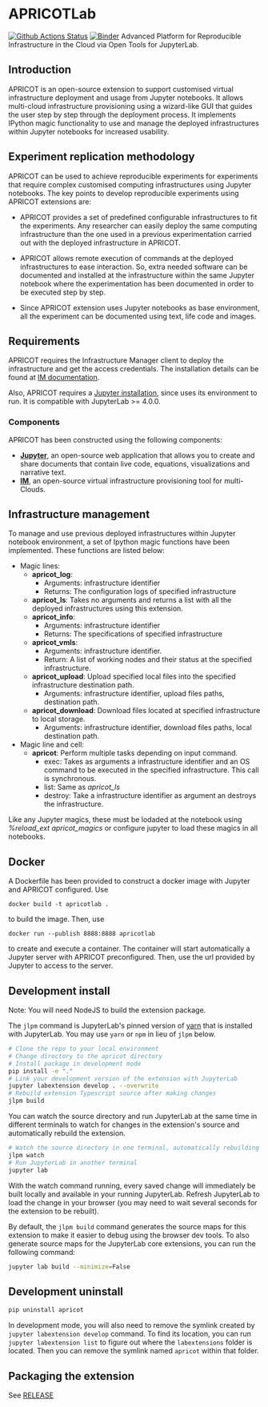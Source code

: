 # APRICOTLab

[![Github Actions Status](https://github.com/grycap/apricotlab/workflows/Build/badge.svg)](https://github.com/grycap/apricotlab/actions/workflows/build.yml)
[![Binder](https://mybinder.org/badge_logo.svg)](https://mybinder.org/v2/gh/grycap/apricotlab/main?urlpath=lab)
Advanced Platform for Reproducible Infrastructure in the Cloud via Open Tools for JupyterLab.

## Introduction

APRICOT is an open-source extension to support customised virtual infrastructure deployment and usage from Jupyter notebooks. It allows multi-cloud infrastructure provisioning using a wizard-like GUI that guides the user step by step through the deployment process. It implements IPython magic functionality to use and manage the deployed infrastructures within Jupyter notebooks for increased usability.

## Experiment replication methodology

APRICOT can be used to achieve reproducible experiments for experiments that require complex customised computing infrastructures using Jupyter notebooks. The key points to develop reproducible experiments using APRICOT extensions are:

- APRICOT provides a set of predefined configurable infrastructures to fit the experiments. Any researcher can easily deploy the same computing infrastructure than the one used in a previous experimentation carried out with the deployed infrastructure in APRICOT.

- APRICOT allows remote execution of commands at the deployed infrastructures to ease interaction. So, extra needed software can be documented and installed at the infrastructure within the same Jupyter notebook where the experimentation has been documented in order to be executed step by step.

- Since APRICOT extension uses Jupyter notebooks as base environment, all the experiment can be documented using text, life code and images.

## Requirements

APRICOT requires the Infrastructure Manager client to deploy the infrastructure and get the access credentials. The installation details can be found at [IM documentation](https://imdocs.readthedocs.io/en/devel/gstarted.html).

Also, APRICOT requires a [Jupyter installation](https://jupyter.org/install), since uses its environment to run. It is compatible with JupyterLab >= 4.0.0.

### Components

APRICOT has been constructed using the following components:

- [**Jupyter**](https://jupyter.org/), an open-source web application that allows you to create and share documents that contain live code, equations, visualizations and narrative text.
- [**IM**](https://www.grycap.upv.es/im/index.php), an open-source virtual infrastructure provisioning tool for multi-Clouds.

## Infrastructure management

To manage and use previous deployed infrastructures within Jupyter notebook environment, a set of Ipython magic functions have been implemented. These functions are listed below:

- Magic lines:
  - **apricot_log**:
    - Arguments: infrastructure identifier
    - Returns: The configuration logs of specified infrastructure
  - **apricot_ls**: Takes no arguments and returns a list with all the deployed infrastructures using this extension.
  - **apricot_info**:
    - Arguments: infrastructure identifier
    - Returns: The specifications of specified infrastructure
  - **apricot_vmls**:
    - Arguments: infrastructure identifier.
    - Return: A list of working nodes and their status at the specified infrastructure.
  - **apricot_upload**: Upload specified local files into the specified infrastructure destination path.
    - Arguments: infrastructure identifier, upload files paths, destination path.
  - **apricot_download**: Download files located at specified infrastructure to local storage.
    - Arguments: infrastructure identifier, download files paths, local destination path.
- Magic line and cell:
  - **apricot**: Perform multiple tasks depending on input command.
    - exec: Takes as arguments a infrastructure identifier and an OS command to be executed in the specified infrastructure. This call is synchronous.
    - list: Same as _apricot_ls_
    - destroy: Take a infrastructure identifier as argument an destroys the infrastructure.

Like any Jupyter magics, these must be lodaded at the notebook using _%reload_ext apricot_magics_ or configure jupyter to load these magics in all notebooks.

## Docker

A Dockerfile has been provided to construct a docker image with Jupyter and APRICOT configured. Use

`docker build -t apricotlab .`

to build the image. Then, use

`docker run --publish 8888:8888 apricotlab`

to create and execute a container. The container will start automatically a Jupyter server with APRICOT preconfigured. Then, use the url provided by Jupyter to access to the server.

## Development install

Note: You will need NodeJS to build the extension package.

The `jlpm` command is JupyterLab's pinned version of
[yarn](https://yarnpkg.com/) that is installed with JupyterLab. You may use
`yarn` or `npm` in lieu of `jlpm` below.

```bash
# Clone the repo to your local environment
# Change directory to the apricot directory
# Install package in development mode
pip install -e "."
# Link your development version of the extension with JupyterLab
jupyter labextension develop . --overwrite
# Rebuild extension Typescript source after making changes
jlpm build
```

You can watch the source directory and run JupyterLab at the same time in different terminals to watch for changes in the extension's source and automatically rebuild the extension.

```bash
# Watch the source directory in one terminal, automatically rebuilding when needed
jlpm watch
# Run JupyterLab in another terminal
jupyter lab
```

With the watch command running, every saved change will immediately be built locally and available in your running JupyterLab. Refresh JupyterLab to load the change in your browser (you may need to wait several seconds for the extension to be rebuilt).

By default, the `jlpm build` command generates the source maps for this extension to make it easier to debug using the browser dev tools. To also generate source maps for the JupyterLab core extensions, you can run the following command:

```bash
jupyter lab build --minimize=False
```

## Development uninstall

```bash
pip uninstall apricot
```

In development mode, you will also need to remove the symlink created by `jupyter labextension develop`
command. To find its location, you can run `jupyter labextension list` to figure out where the `labextensions`
folder is located. Then you can remove the symlink named `apricot` within that folder.

## Packaging the extension

See [RELEASE](RELEASE.md)
